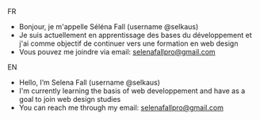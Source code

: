 FR
- Bonjour, je m'appelle Séléna Fall (username @selkaus)
- Je suis actuellement en apprentissage des bases du développement et j'ai comme objectif de continuer vers une formation en web design
- Vous pouvez me joindre via email: selenafallpro@gmail.com

EN
- Hello, I’m Selena Fall (username @selkaus)
- I'm currently learning the basis of web developpement and have as a goal to join web design studies
- You can reach me through my email: selenafallpro@gmail.com

<!---
selkaus/selkaus is a ✨ special ✨ repository because its `README.md` (this file) appears on your GitHub profile.
You can click the Preview link to take a look at your changes.
--->
